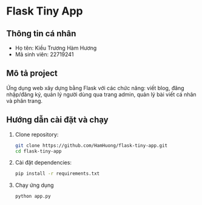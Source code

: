 # Flask Tiny App

## Thông tin cá nhân
- Họ tên: Kiều Trương Hàm Hương
- Mã sinh viên: 22719241

## Mô tả project
Ứng dụng web xây dựng bằng Flask với các chức năng: viết blog, đăng nhập/đăng ký, quản lý người dùng qua trang admin, quản lý bài viết cá nhân và phân trang.

## Hướng dẫn cài đặt và chạy
1. Clone repository:
   ```bash
   git clone https://github.com/HamHuong/flask-tiny-app.git
   cd flask-tiny-app

2. Cài đặt dependencies:
   ``` bash
   pip install -r requirements.txt

3. Chạy ứng dụng
    ``` bash 
   python app.py